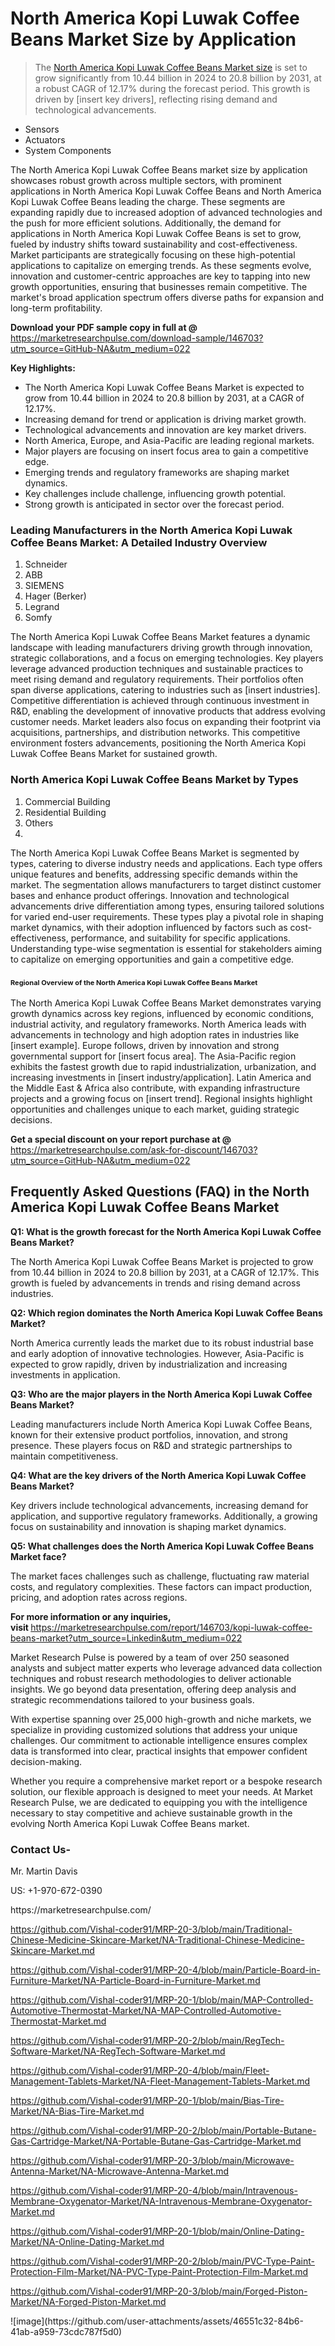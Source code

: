 <h1>North America Kopi Luwak Coffee Beans Market&nbsp;Size by Application</h1><blockquote><p>The <a href="https://marketresearchpulse.com/download-sample/146703?utm_source=GitHub-NA&amp;utm_medium=022">North America Kopi Luwak Coffee Beans Market size</a> is set to grow significantly from 10.44 billion in 2024 to 20.8 billion by 2031, at a robust CAGR of 12.17% during the forecast period. This growth is driven by [insert key drivers], reflecting rising demand and technological advancements.</p></blockquote><ul><li>Sensors<li> Actuators<li> System Components</li></ul><p>The North America Kopi Luwak Coffee Beans market size by application showcases robust growth across multiple sectors, with prominent applications in North America Kopi Luwak Coffee Beans and North America Kopi Luwak Coffee Beans leading the charge. These segments are expanding rapidly due to increased adoption of advanced technologies and the push for more efficient solutions. Additionally, the demand for applications in North America Kopi Luwak Coffee Beans is set to grow, fueled by industry shifts toward sustainability and cost-effectiveness. Market participants are strategically focusing on these high-potential applications to capitalize on emerging trends. As these segments evolve, innovation and customer-centric approaches are key to tapping into new growth opportunities, ensuring that businesses remain competitive. The market's broad application spectrum offers diverse paths for expansion and long-term profitability.</p><p><strong>Download your PDF sample copy in full at @ </strong><a href="https://marketresearchpulse.com/download-sample/146703?utm_source=GitHub-NA&amp;utm_medium=022">https://marketresearchpulse.com/download-sample/146703?utm_source=GitHub-NA&amp;utm_medium=022</a></p><p><strong>Key Highlights: </strong></p><ul><li>The North America Kopi Luwak Coffee Beans Market is expected to grow from 10.44 billion in 2024 to 20.8 billion by 2031, at a CAGR of 12.17%.</li><li>Increasing demand for trend or application is driving market growth.</li><li>Technological advancements and innovation are key market drivers.</li><li>North America, Europe, and Asia-Pacific are leading regional markets.</li><li>Major players are focusing on insert focus area to gain a competitive edge.</li><li>Emerging trends and regulatory frameworks are shaping market dynamics.</li><li>Key challenges include challenge, influencing growth potential.</li><li>Strong growth is anticipated in sector over the forecast period.</li></ul><h3>Leading Manufacturers in the North America Kopi Luwak Coffee Beans Market: A Detailed Industry Overview</h3><ol><li>Schneider</li><li>ABB</li><li>SIEMENS</li><li>Hager (Berker)</li><li>Legrand</li><li>Somfy</li></ol><div class="flex max-w-full flex-col flex-grow"><div class="min-h-8 text-message flex w-full flex-col items-end gap-2 whitespace-normal break-words [.text-message+&amp;]:mt-5" dir="auto" data-message-author-role="assistant" data-message-id="fd8432e4-4910-450d-b182-61b7bfb0a01f" data-message-model-slug="gpt-4o"><div class="flex w-full flex-col gap-1 empty:hidden first:pt-[3px]"><div class="markdown prose w-full break-words dark:prose-invert light"><p>The North America Kopi Luwak Coffee Beans Market features a dynamic landscape with leading manufacturers driving growth through innovation, strategic collaborations, and a focus on emerging technologies. Key players leverage advanced production techniques and sustainable practices to meet rising demand and regulatory requirements. Their portfolios often span diverse applications, catering to industries such as [insert industries]. Competitive differentiation is achieved through continuous investment in R&amp;D, enabling the development of innovative products that address evolving customer needs. Market leaders also focus on expanding their footprint via acquisitions, partnerships, and distribution networks. This competitive environment fosters advancements, positioning the North America Kopi Luwak Coffee Beans Market for sustained growth.</p></div></div></div></div><h3>North America Kopi Luwak Coffee Beans Market by Types</h3><ol><li>Commercial Building<li> Residential Building<li> Others<li> </li></ol><div class="flex max-w-full flex-col flex-grow"><div class="min-h-8 text-message flex w-full flex-col items-end gap-2 whitespace-normal break-words [.text-message+&amp;]:mt-5" dir="auto" data-message-author-role="assistant" data-message-id="084470be-0bb7-4664-bddf-5156b4f41249" data-message-model-slug="gpt-4o-mini"><div class="flex w-full flex-col gap-1 empty:hidden first:pt-[3px]"><div class="markdown prose w-full break-words dark:prose-invert light"><p>The North America Kopi Luwak Coffee Beans Market is segmented by types, catering to diverse industry needs and applications. Each type offers unique features and benefits, addressing specific demands within the market. The segmentation allows manufacturers to target distinct customer bases and enhance product offerings. Innovation and technological advancements drive differentiation among types, ensuring tailored solutions for varied end-user requirements. These types play a pivotal role in shaping market dynamics, with their adoption influenced by factors such as cost-effectiveness, performance, and suitability for specific applications. Understanding type-wise segmentation is essential for stakeholders aiming to capitalize on emerging opportunities and gain a competitive edge.</p></div></div></div></div><h3><span style="font-size: 11px;">Regional Overview of the North America Kopi Luwak Coffee Beans Market</span></h3><div class="flex max-w-full flex-col flex-grow"><div class="min-h-8 text-message flex w-full flex-col items-end gap-2 whitespace-normal break-words [.text-message+&amp;]:mt-5" dir="auto" data-message-author-role="assistant" data-message-id="e9038762-ce64-4e30-91c9-9bd413514231" data-message-model-slug="gpt-4o-mini"><div class="flex w-full flex-col gap-1 empty:hidden first:pt-[3px]"><div class="markdown prose w-full break-words dark:prose-invert light"><p>The North America Kopi Luwak Coffee Beans Market demonstrates varying growth dynamics across key regions, influenced by economic conditions, industrial activity, and regulatory frameworks. North America leads with advancements in technology and high adoption rates in industries like [insert example]. Europe follows, driven by innovation and strong governmental support for [insert focus area]. The Asia-Pacific region exhibits the fastest growth due to rapid industrialization, urbanization, and increasing investments in [insert industry/application]. Latin America and the Middle East &amp; Africa also contribute, with expanding infrastructure projects and a growing focus on [insert trend]. Regional insights highlight opportunities and challenges unique to each market, guiding strategic decisions.</p></div></div></div></div><p><strong>Get a special discount on your report purchase at @ </strong><a href="https://marketresearchpulse.com/ask-for-discount/146703?utm_source=GitHub-NA&amp;utm_medium=022">https://marketresearchpulse.com/ask-for-discount/146703?utm_source=GitHub-NA&amp;utm_medium=022</a></p><h2>Frequently Asked Questions (FAQ) in the North America Kopi Luwak Coffee Beans Market</h2><p><strong>Q1: What is the growth forecast for the North America Kopi Luwak Coffee Beans Market?</strong></p><p>The North America Kopi Luwak Coffee Beans Market is projected to grow from 10.44 billion in 2024 to 20.8 billion by 2031, at a CAGR of 12.17%. This growth is fueled by advancements in trends and rising demand across industries.</p><p><strong>Q2: Which region dominates the North America Kopi Luwak Coffee Beans Market?</strong></p><p>North America currently leads the market due to its robust industrial base and early adoption of innovative technologies. However, Asia-Pacific is expected to grow rapidly, driven by industrialization and increasing investments in application.</p><p><strong>Q3: Who are the major players in the North America Kopi Luwak Coffee Beans Market?</strong></p><p>Leading manufacturers include North America Kopi Luwak Coffee Beans, known for their extensive product portfolios, innovation, and strong presence. These players focus on R&amp;D and strategic partnerships to maintain competitiveness.</p><p><strong>Q4: What are the key drivers of the North America Kopi Luwak Coffee Beans Market?</strong></p><p>Key drivers include technological advancements, increasing demand for application, and supportive regulatory frameworks. Additionally, a growing focus on sustainability and innovation is shaping market dynamics.</p><p><strong>Q5: What challenges does the North America Kopi Luwak Coffee Beans Market face?</strong></p><p>The market faces challenges such as challenge, fluctuating raw material costs, and regulatory complexities. These factors can impact production, pricing, and adoption rates across regions.</p><p><strong>For more information or any inquiries, visit&nbsp;</strong><a href="https://marketresearchpulse.com/report/146703/kopi-luwak-coffee-beans-market?utm_source=Linkedin&utm_medium=022">https://marketresearchpulse.com/report/146703/kopi-luwak-coffee-beans-market?utm_source=Linkedin&utm_medium=022</a></p><p>Market Research Pulse is powered by a team of over 250 seasoned analysts and subject matter experts who leverage advanced data collection techniques and robust research methodologies to deliver actionable insights. We go beyond data presentation, offering deep analysis and strategic recommendations tailored to your business goals.</p><p>With expertise spanning over 25,000 high-growth and niche markets, we specialize in providing customized solutions that address your unique challenges. Our commitment to actionable intelligence ensures complex data is transformed into clear, practical insights that empower confident decision-making.</p><p>Whether you require a comprehensive market report or a bespoke research solution, our flexible approach is designed to meet your needs. At Market Research Pulse, we are dedicated to equipping you with the intelligence necessary to stay competitive and achieve sustainable growth in the evolving North America Kopi Luwak Coffee Beans market.</p><h3><strong>Contact Us-</strong></h3><p>Mr. Martin Davis</p><p>US: +1-970-672-0390</p><p>https://marketresearchpulse.com/</p><p><a href="https://github.com/Vishal-coder91/MRP-20-3/blob/main/Traditional-Chinese-Medicine-Skincare-Market/NA-Traditional-Chinese-Medicine-Skincare-Market.md">https://github.com/Vishal-coder91/MRP-20-3/blob/main/Traditional-Chinese-Medicine-Skincare-Market/NA-Traditional-Chinese-Medicine-Skincare-Market.md</a></p><p><a href="https://github.com/Vishal-coder91/MRP-20-4/blob/main/Particle-Board-in-Furniture-Market/NA-Particle-Board-in-Furniture-Market.md">https://github.com/Vishal-coder91/MRP-20-4/blob/main/Particle-Board-in-Furniture-Market/NA-Particle-Board-in-Furniture-Market.md</a></p><p><a href="https://github.com/Vishal-coder91/MRP-20-1/blob/main/MAP-Controlled-Automotive-Thermostat-Market/NA-MAP-Controlled-Automotive-Thermostat-Market.md">https://github.com/Vishal-coder91/MRP-20-1/blob/main/MAP-Controlled-Automotive-Thermostat-Market/NA-MAP-Controlled-Automotive-Thermostat-Market.md</a></p><p><a href="https://github.com/Vishal-coder91/MRP-20-2/blob/main/RegTech-Software-Market/NA-RegTech-Software-Market.md">https://github.com/Vishal-coder91/MRP-20-2/blob/main/RegTech-Software-Market/NA-RegTech-Software-Market.md</a></p><p><a href="https://github.com/Vishal-coder91/MRP-20-4/blob/main/Fleet-Management-Tablets-Market/NA-Fleet-Management-Tablets-Market.md">https://github.com/Vishal-coder91/MRP-20-4/blob/main/Fleet-Management-Tablets-Market/NA-Fleet-Management-Tablets-Market.md</a></p><p><a href="https://github.com/Vishal-coder91/MRP-20-1/blob/main/Bias-Tire-Market/NA-Bias-Tire-Market.md">https://github.com/Vishal-coder91/MRP-20-1/blob/main/Bias-Tire-Market/NA-Bias-Tire-Market.md</a></p><p><a href="https://github.com/Vishal-coder91/MRP-20-2/blob/main/Portable-Butane-Gas-Cartridge-Market/NA-Portable-Butane-Gas-Cartridge-Market.md">https://github.com/Vishal-coder91/MRP-20-2/blob/main/Portable-Butane-Gas-Cartridge-Market/NA-Portable-Butane-Gas-Cartridge-Market.md</a></p><p><a href="https://github.com/Vishal-coder91/MRP-20-3/blob/main/Microwave-Antenna-Market/NA-Microwave-Antenna-Market.md">https://github.com/Vishal-coder91/MRP-20-3/blob/main/Microwave-Antenna-Market/NA-Microwave-Antenna-Market.md</a></p><p><a href="https://github.com/Vishal-coder91/MRP-20-4/blob/main/Intravenous-Membrane-Oxygenator-Market/NA-Intravenous-Membrane-Oxygenator-Market.md">https://github.com/Vishal-coder91/MRP-20-4/blob/main/Intravenous-Membrane-Oxygenator-Market/NA-Intravenous-Membrane-Oxygenator-Market.md</a></p><p><a href="https://github.com/Vishal-coder91/MRP-20-1/blob/main/Online-Dating-Market/NA-Online-Dating-Market.md">https://github.com/Vishal-coder91/MRP-20-1/blob/main/Online-Dating-Market/NA-Online-Dating-Market.md</a></p><p><a href="https://github.com/Vishal-coder91/MRP-20-2/blob/main/PVC-Type-Paint-Protection-Film-Market/NA-PVC-Type-Paint-Protection-Film-Market.md">https://github.com/Vishal-coder91/MRP-20-2/blob/main/PVC-Type-Paint-Protection-Film-Market/NA-PVC-Type-Paint-Protection-Film-Market.md</a></p><p><a href="https://github.com/Vishal-coder91/MRP-20-3/blob/main/Forged-Piston-Market/NA-Forged-Piston-Market.md">https://github.com/Vishal-coder91/MRP-20-3/blob/main/Forged-Piston-Market/NA-Forged-Piston-Market.md</a></p>
![image](https://github.com/user-attachments/assets/46551c32-84b6-41ab-a959-73cdc787f5d0)
